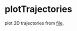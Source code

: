 # plotTrajectories

plot 2D trajectories from [file](https://github.com/roboticslab-uc3m/tools/blob/b48e62e62f99c465982ab2bfd42c50cb80fb3a38/programs/plotTrajectories/plotTrajectories.py#L16).

